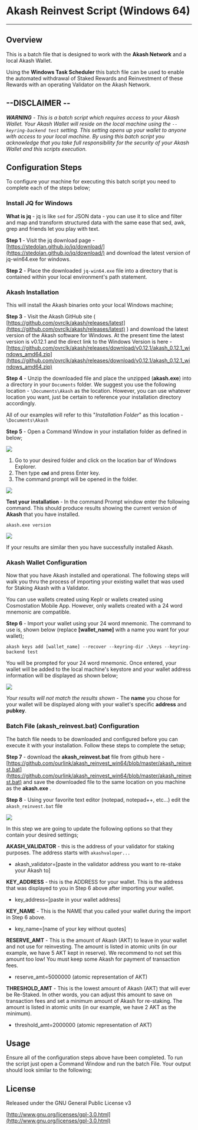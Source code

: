 # Akash Reinvest Script (Windows 64) #

----------
## Overview ##
This is a batch file that is designed to work with the **Akash Network** and a local Akash Wallet. 

Using the **Windows Task Scheduler** this batch file can be used to enable the automated withdrawal of Staked Rewards and Reinvestment of these Rewards with an operating Validator on the Akash Network.

## --DISCLAIMER -- ##
***WARNING** - This is a batch script which requires access to your Akash Wallet. Your Akash Wallet will reside on the local machine using the *`--keyring-backend test`* *setting. This setting opens up your wallet to anyone with access to your local machine. By using this batch script you acknowledge that you take full responsibility for the security of your Akash Wallet and this scripts execution.** 



## Configuration Steps ##
To configure your machine for executing this batch script you need to complete each of the steps below;

### Install JQ for Windows ###
**What is jq** - jq is like `sed` for JSON data - you can use it to slice and filter and map and transform structured data with the same ease that sed, awk, grep and friends let you play with text.

**Step 1** - Visit the jq download page - [https://stedolan.github.io/jq/download/](https://stedolan.github.io/jq/download/) and download the latest version of jq-win64.exe for windows.

**Step 2** - Place the downloaded `jq-win64.exe` file into a directory that is contained within your local environment's path statement. 



### Akash Installation ###
This will install the Akash binaries onto your local Windows machine;

**Step 3** - Visit the Akash GitHub site ( [https://github.com/ovrclk/akash/releases/latest](https://github.com/ovrclk/akash/releases/latest) ) and download the latest version of the Akash software for Windows. At the present time the latest version is v0.12.1 and the direct link to the Windows Version is here - [https://github.com/ovrclk/akash/releases/download/v0.12.1/akash_0.12.1_windows_amd64.zip](https://github.com/ovrclk/akash/releases/download/v0.12.1/akash_0.12.1_windows_amd64.zip)

**Step 4** - Unzip the downloaded file and place the unzipped (**akash.exe**) into a directory in your `Documents` folder. We suggest you use the following location -  `\Documents\Akash` as the location. However, you can use whatever location you want, just be certain to reference your installation directory accordingly. 

All of our examples will refer to this "*Installation Folder*" as this location - `\Documents\Akash`

**Step 5** - Open a Command Window in your installation folder as defined in below;

![](https://i.imgur.com/rMi4bNh.png)

1. Go to your desired folder and click on the location bar of Windows Explorer.
2. Then type **`cmd`** and press Enter key.
3. The command prompt will be opened in the folder.

![](https://i.imgur.com/KUjClDK.png)

**Test your installation** - In the command Prompt window enter the following command. This should produce results showing the current version of **Akash** that you have installed.

    akash.exe version
 

![](https://i.imgur.com/uCW66EV.png)

If your results are similar then you have successfully installed Akash.

### Akash Wallet Configuration ###

Now that you have Akash installed and operational. The following steps will walk you thru the process of importing your existing wallet that was used for Staking Akash with a Validator. 

You can use wallets created using Keplr or wallets created using Cosmostation Mobile App. However, only wallets created with a 24 word mnemonic are compatible. 

**Step 6** - Import your wallet using your 24 word mnemonic. The command to use is, shown below (replace **[wallet_name]** with a name you want for your wallet);

    akash keys add [wallet_name] --recover --keyring-dir .\keys --keyring-backend test

You will be prompted for your 24 word mnemonic. Once entered, your wallet will be added to the local machine's keystore and your wallet address information will be displayed as shown below;

![](https://i.imgur.com/AIkwUMM.png)

*Your results will not match the results shown* - The **name** you chose for your wallet will be displayed along with your wallet's specific **address** and **pubkey**.

### Batch File (akash_reinvest.bat) Configuration ###

The batch file needs to be downloaded and configured before you can execute it with your installation. Follow these steps to complete the setup;

**Step 7** - download the **akash_reinvest.bat** file from github here - [https://github.com/ourlink/akash_reinvest_win64/blob/master/akash_reinvest.bat](https://github.com/ourlink/akash_reinvest_win64/blob/master/akash_reinvest.bat) and save the downloaded file to the same location on you machine as the **akash.exe** .

**Step 8** - Using your favorite text editor (notepad, notepad++, etc...) edit the `akash_reinvest.bat` file

![](https://i.imgur.com/uBihsYQ.png)

In this step we are going to update the following options so that they contain your desired settings;

**AKASH_VALIDATOR** - this is the address of your validator for staking purposes. The address starts with `akashvaloper...`

- akash_validator=[paste in the validator address you want to re-stake your Akash to]

**KEY_ADDRESS** - this is the ADDRESS for your wallet. This is the address that was displayed to you in Step 6 above after importing your wallet.

- key_address=[paste in your wallet address]

**KEY_NAME** - This is the NAME that you called your wallet during the import in Step 6 above.

- key_name=[name of your key without quotes]

**RESERVE_AMT** - This is the amount of Akash (AKT) to leave in your wallet and not use for reinvesting. The amount is listed in atomic units (in our example, we have 5 AKT kept in reserve). We recommend to not set this amount too low! You must keep some Akash for payment of transaction fees.

- reserve_amt=5000000   (atomic representation of AKT)

**THRESHOLD_AMT** - This is the lowest amount of Akash (AKT) that will ever be Re-Staked. In other words, you can adjust this amount to save on transaction fees and set a minimum amount of Akash for re-staking. The amount is listed in atomic units (in our example, we have 2 AKT as the minimum).

- threshold_amt=2000000 (atomic representation of AKT)

## Usage ##
Ensure all of the configuration steps above have been completed. To run the script just open a Command Window and run the batch File.
Your output should look similar to the following;





## License ##
Released under the GNU General Public License v3

[http://www.gnu.org/licenses/gpl-3.0.html](http://www.gnu.org/licenses/gpl-3.0.html)
